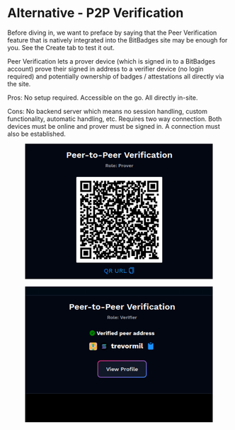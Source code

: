 # Alternative - P2P Verification

Before diving in, we want to preface by saying that the Peer Verification feature that is natively integrated into the BitBadges site may be enough for you.  See the Create tab to test it out.

Peer Verification lets a prover device (which is signed in to a BitBadges account) prove their signed in address to a verifier device (no login required) and potentially ownership of badges / attestations all directly via the site.

Pros: No setup required. Accessible on the go. All directly in-site.

Cons: No backend server which means no session handling, custom functionality, automatic handling, etc. Requires two way connection. Both devices must be online and prover must be signed in. A connection must also be established.

<figure><img src="../../.gitbook/assets/image (1) (1).png" alt=""><figcaption></figcaption></figure>

<figure><img src="../../.gitbook/assets/image (1) (1) (1).png" alt=""><figcaption></figcaption></figure>
